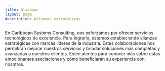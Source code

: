```yaml
---
title: Alianzas
layout: page
description: Alianzas estratégicas
---
```


En Caribbean Systems Consulting, nos esforzamos por ofrecer servicios tecnológicos de excelencia. Para lograrlo, estamos estableciendo alianzas estratégicas con marcas líderes de la industria. Estas colaboraciones nos permitirán mejorar nuestros servicios y brindar soluciones más completas y avanzadas a nuestros clientes. Estén atentos para conocer más sobre estas emocionantes asociaciones y cómo beneficiarán su experiencia con nosotros.
